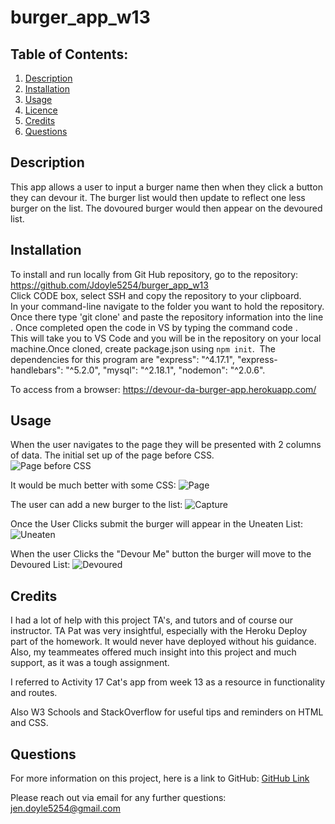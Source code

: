 # burger_app_w13
## Table of Contents:
  1. [Description](#Description)
  2. [Installation](#Installation)
  3. [Usage](#Usage)
  4. [Licence](#Licence)
  5. [Credits](#Credits)
  6. [Questions](#Questions) 

## Description
This app allows a user to input a burger name then when they click a button they can devour it.   The burger list would then update to reflect one less burger on the list.  The dovoured burger would then appear on the devoured list.  

## Installation
To install and run locally from Git Hub repository, go to the repository:  https://github.com/Jdoyle5254/burger_app_w13    Click CODE box, select SSH and copy the repository to your clipboard.
In your command-line navigate to the folder you want to hold the repository.
Once there type 'git clone' and paste the repository information into the line.
Once completed open the code in VS by typing the command code .
This will take you to VS Code and you will be in the repository on your local machine.Once cloned,
create package.json using `npm init`.  The dependencies for this program are "express": "^4.17.1",
"express-handlebars": "^5.2.0", "mysql": "^2.18.1", "nodemon": "^2.0.6". 

To access from a browser:   https://devour-da-burger-app.herokuapp.com/

## Usage 
When the user navigates to the page they will be presented with 2 columns of data.
 The initial set up of the page before CSS.   
 ![Page before CSS](https://user-images.githubusercontent.com/69594945/104115524-ed703e80-52d5-11eb-8b43-2ad54a4dd90d.PNG)
 
 It would be much better with some CSS:
 ![Page](https://user-images.githubusercontent.com/69594945/104115525-ed703e80-52d5-11eb-968f-04cd82c20ec2.PNG)

 The user can add a new burger to the list: 
![Capture](https://user-images.githubusercontent.com/69594945/104115522-ed703e80-52d5-11eb-9189-ca225c9ac35b.PNG)

 Once the User Clicks submit the burger will appear in the Uneaten List:
![Uneaten](https://user-images.githubusercontent.com/69594945/104115527-ef3a0200-52d5-11eb-84a3-bf1210022c39.PNG)

 When the user Clicks the "Devour Me" button the burger will move to the Devoured List: 
![Devoured](https://user-images.githubusercontent.com/69594945/104115523-ed703e80-52d5-11eb-8e19-18ba776fda62.PNG)

## Credits
I had a lot of help with this project TA's, and tutors and of course our instructor.  TA Pat was very insightful, especially with the Heroku Deploy part of the homework. It would never have deployed without his guidance.  Also, my teammeates offered much insight into this project and much support, as it was a tough assignment.    

I referred to  Activity 17 Cat's app from week 13 as a resource in functionality and routes.  

Also W3 Schools and StackOverflow for useful tips and reminders on HTML and CSS. 

## Questions
For more information on this project, here is a link to GitHub:
[GitHub Link](https://github.com/jdoyle5254)

Please reach out via email for any further questions:
jen.doyle5254@gmail.com
